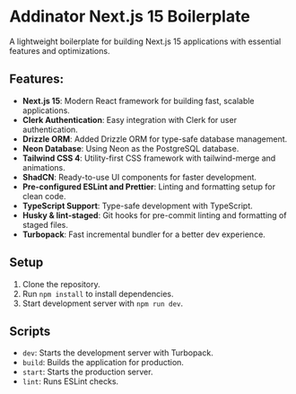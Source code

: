# Addinator Next.js 15 Boilerplate

A lightweight boilerplate for building Next.js 15 applications with essential features and optimizations.

## Features:

- **Next.js 15**: Modern React framework for building fast, scalable applications.
- **Clerk Authentication**: Easy integration with Clerk for user authentication.
- **Drizzle ORM**: Added Drizzle ORM for type-safe database management.
- **Neon Database**: Using Neon as the PostgreSQL database.
- **Tailwind CSS 4**: Utility-first CSS framework with tailwind-merge and animations.
- **ShadCN**: Ready-to-use UI components for faster development.
- **Pre-configured ESLint and Prettier**: Linting and formatting setup for clean code.
- **TypeScript Support**: Type-safe development with TypeScript.
- **Husky & lint-staged**: Git hooks for pre-commit linting and formatting of staged files.
- **Turbopack**: Fast incremental bundler for a better dev experience.

## Setup

1. Clone the repository.
2. Run `npm install` to install dependencies.
3. Start development server with `npm run dev`.

## Scripts

- `dev`: Starts the development server with Turbopack.
- `build`: Builds the application for production.
- `start`: Starts the production server.
- `lint`: Runs ESLint checks.
